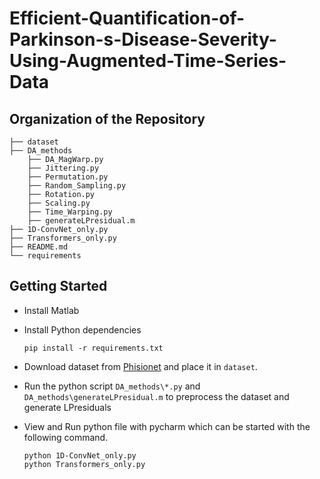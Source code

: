# Efficient-Quantification-of-Parkinson-s-Disease-Severity-Using-Augmented-Time-Series-Data


## Organization of the Repository
```
├── dataset
├── DA_methods
    ├── DA_MagWarp.py
    ├── Jittering.py
    ├── Permutation.py
    ├── Random_Sampling.py
    ├── Rotation.py
    ├── Scaling.py
    ├── Time_Warping.py
    ├── generateLPresidual.m
├── 1D-ConvNet_only.py
├── Transformers_only.py
├── README.md
└── requirements
```

## Getting Started
- Install Matlab
- Install Python dependencies

    ```
    pip install -r requirements.txt
    ```
- Download dataset from [Phisionet](https://physionet.org/content/gaitpdb/1.0.0/) and place it in ```dataset```.
- Run the python script ```DA_methods\*.py``` and ```DA_methods\generateLPresidual.m``` to preprocess the dataset and generate LPresiduals
- View and Run python file with pycharm which can be started with the following command.

    ```
    python 1D-ConvNet_only.py
    python Transformers_only.py
    ```
